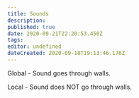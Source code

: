 ```yaml
---
title: Sounds
description:
published: true
date: 2020-09-21T22:20:53.450Z
tags:
editor: undefined
dateCreated: 2020-09-18T19:13:46.176Z
---
```


Global - Sound goes through walls. 

Local - Sound does NOT go through walls. 